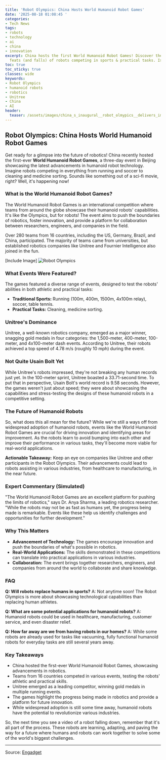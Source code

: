 ```yaml
---
title: 'Robot Olympics: China Hosts World Humanoid Robot Games'
date: '2025-08-18 01:08:45 '
categories:
- Tech News
tags:
- robots
- technology
- ai
- china
- innovation
excerpt: China hosts the first World Humanoid Robot Games! Discover the impressive
  feats (and falls) of robots competing in sports & practical tasks. Is this the future?
toc: true
toc_sticky: true
classes: wide
keywords:
- Robot Olympics
- humanoid robots
- robotics
- Unitree
- China
- AI
header:
  teaser: /assets/images/china_s_inaugural__robot_olmypics__delivers_impres_20250818010845.jpg
---
```


## Robot Olympics: China Hosts World Humanoid Robot Games

Get ready for a glimpse into the future of robotics! China recently hosted the first-ever **World Humanoid Robot Games**, a three-day event in Beijing showcasing the latest advancements in humanoid robot technology. Imagine robots competing in everything from running and soccer to cleaning and medicine sorting. Sounds like something out of a sci-fi movie, right? Well, it's happening now!

### What is the World Humanoid Robot Games?

The World Humanoid Robot Games is an international competition where teams from around the globe showcase their humanoid robots' capabilities. It's like the Olympics, but for robots! The event aims to push the boundaries of robotics, foster innovation, and provide a platform for collaboration between researchers, engineers, and companies in the field.

Over 280 teams from 16 countries, including the US, Germany, Brazil, and China, participated. The majority of teams came from universities, but established robotics companies like Unitree and Fournier Intelligence also joined in the fun.

[Include Image]
![Robot Olympics](https://o.aolcdn.com/images/dims?image_uri=https%3A%2F%2Fs.yimg.com%2Fos%2Fcreatr-uploaded-images%2F2025-08%2Fc076c520-7b98-11f0-afcf-d00ed75a93dc&resize=1400%2C787&client=19f2b5e49a271b2bde77&signature=4c90bc591f246aa41ac80a9924b9aa66a7343cc4)

### What Events Were Featured?

The games featured a diverse range of events, designed to test the robots' abilities in both athletic and practical tasks:

*   **Traditional Sports:** Running (100m, 400m, 1500m, 4x100m relay), soccer, table tennis.
*   **Practical Tasks:** Cleaning, medicine sorting.

### Unitree's Dominance

Unitree, a well-known robotics company, emerged as a major winner, snagging gold medals in four categories: the 1,500-meter, 400-meter, 100-meter, and 4x100-meter dash events. According to Unitree, their robots achieved a top speed of 4.78 m/s (roughly 10 mph) during the event.

### Not Quite Usain Bolt Yet

While Unitree's robots impressed, they're not breaking any human records just yet. In the 100-meter sprint, Unitree boasted a 33.71-second time. To put that in perspective, Usain Bolt's world record is 9.58 seconds. However, the games weren't just about speed; they were about showcasing the capabilities and stress-testing the designs of these humanoid robots in a competitive setting.

### The Future of Humanoid Robots

So, what does this all mean for the future? While we're still a ways off from widespread adoption of humanoid robots, events like the World Humanoid Robot Games are crucial for driving innovation and identifying areas for improvement. As the robots learn to avoid bumping into each other and improve their performance in various tasks, they'll become more viable for real-world applications.

**Actionable Takeaway:** Keep an eye on companies like Unitree and other participants in the Robot Olympics. Their advancements could lead to robots assisting in various industries, from healthcare to manufacturing, in the near future.

### Expert Commentary (Simulated)

"The World Humanoid Robot Games are an excellent platform for pushing the limits of robotics," says Dr. Anya Sharma, a leading robotics researcher. "While the robots may not be as fast as humans yet, the progress being made is remarkable. Events like these help us identify challenges and opportunities for further development."

### Why This Matters

*   **Advancement of Technology:** The games encourage innovation and push the boundaries of what's possible in robotics.
*   **Real-World Applications:** The skills demonstrated in these competitions can translate into practical applications in various industries.
*   **Collaboration:** The event brings together researchers, engineers, and companies from around the world to collaborate and share knowledge.

### FAQ

**Q: Will robots replace humans in sports?**
A: Not anytime soon! The Robot Olympics is more about showcasing technological capabilities than replacing human athletes.

**Q: What are some potential applications for humanoid robots?**
A: Humanoid robots could be used in healthcare, manufacturing, customer service, and even disaster relief.

**Q: How far away are we from having robots in our homes?**
A: While some robots are already used for tasks like vacuuming, fully functional humanoid robots for everyday tasks are still several years away.

### Key Takeaways

*   China hosted the first-ever World Humanoid Robot Games, showcasing advancements in robotics.
*   Teams from 16 countries competed in various events, testing the robots' athletic and practical skills.
*   Unitree emerged as a leading competitor, winning gold medals in multiple running events.
*   The games highlight the progress being made in robotics and provide a platform for future innovation.
*   While widespread adoption is still some time away, humanoid robots have the potential to revolutionize various industries.

So, the next time you see a video of a robot falling down, remember that it's all part of the process. These robots are learning, adapting, and paving the way for a future where humans and robots can work together to solve some of the world's biggest challenges.

---

Source: [Engadget](https://www.engadget.com/ai/chinas-inaugural-robot-olmypics-delivers-impressive-feats-and-disastrous-falls-221450258.html?src=rss)